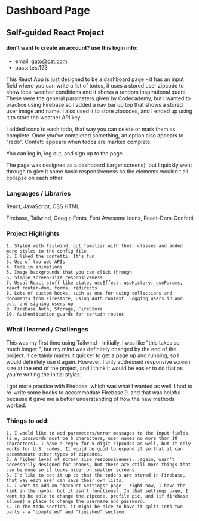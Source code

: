 # Dashboard Page
## Self-guided React Project 

#### don't want to create an account? use this login info: 
* email: gato@cat.com
* pass: test123

This React App is just designed to be a dashboard page - it has an input field where you can write a list of todos, it uses a stored user zipcode to show local weather conditions and it shows a random inspirational quote. These were the general parameters given by Codecademy, but I wanted to practice using Firebase so I added a nav bar up top that shows a stored user image and name. I also used it to store zipcodes, and I ended up using it to store the weather API key.

I added icons to each todo, that way you can delete or mark them as complete. Once you've completed something, an option also appears to "redo". Confetti appears when todos are marked complete.

You can log in, log out, and sign up to the page. 

The page was designed as a dashboard (larger screens), but I quickly went through to give it some basic responsiveness so the elements wouldn't all collapse on each other.


### Languages / Libraries

React, JavaScript, CSS HTML

Firebase, Tailwind, Google Fonts, Font Awesome Icons, React-Dom-Confetti

### Project Highlights

    1. Styled with Tailwind, got familiar with their classes and added more styles to the config file
    2. I liked the confetti. It's fun.
    3. Use of two web APIs
    4. Fade in animations
    5. Image backgrounds that you can click through 
    6. Simple screen-size responsiveness
    7. Usual React stuff like state, useEffect, useHistory, useParams, react router-dom, forms, redirects
    8. Lots of custom hooks, such as one for using collections and documents from Firestore, using Auth context, Logging users in and out, and signing users up
    9. FireBase Auth, Storage, FireStore
    10. Authentication guards for certain routes

    

### What I learned / Challenges

This was my first time using Tailwind - initially, I was like "this takes so much longer!", but my mind was definitely changed by the end of the project. It certainly makes it quicker to get a page up and running, so I would definitely use it again. However, I only addressed responsive screen size at the end of the project, and I think it would be easier to do that as you're writing the initial styles.

I got more practice with Firebase, which was what I wanted as well. I had to re-write some hooks to accommodate Firebase 9, and that was helpful because it gave me a better understanding of how the new methods worked. 

### Things to add:

    1. I would like to add parameters/error messages to the input fields (i.e, passwords must be 6 characters, user names no more than 10 characters). I have a regex for 5 digit zipcodes as well, but it only works for U.S. codes. It would be good to expand it so that it can accommodate other types of zipcodes.
    2. A higher level of screen size responsiveness...again, wasn't necessarily designed for phones, but there are still more things that can be done so it looks nicer on smaller screens.
    3. I'd like to set it up so that the todo's are stored in Firebase, that way each user can save their own lists. 
    4. I want to add an "Account Settings" page - right now, I have the link in the navbar but it isn't functional. In that settings page, I want to be able to change the zipcode, profile pic, and (if firebase allows) a place to change the username and password. 
    5. In the todo section, it might be nice to have it split into two parts - a "completed" and "finished" section. 
